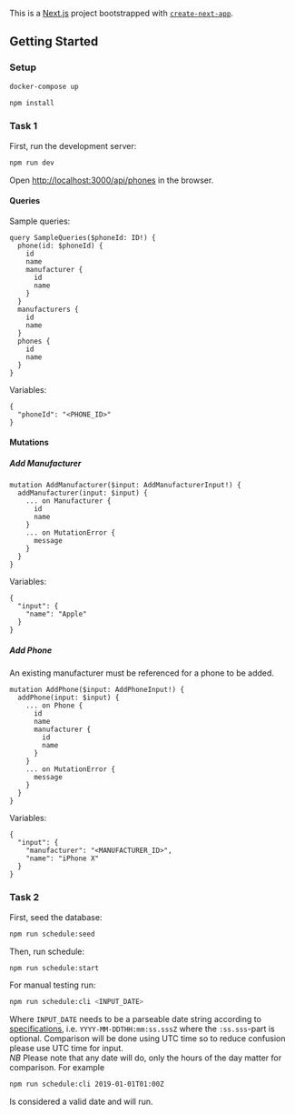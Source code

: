 This is a [Next.js](https://nextjs.org/) project bootstrapped
with [`create-next-app`](https://github.com/vercel/next.js/tree/canary/packages/create-next-app).

## Getting Started

### Setup

```bash
docker-compose up
```

```bash
npm install
```

### Task 1

First, run the development server:

```bash
npm run dev
```

Open [http://localhost:3000/api/phones](http://localhost:3000/api/phones) in the browser.

#### Queries

Sample queries:

```
query SampleQueries($phoneId: ID!) {
  phone(id: $phoneId) {
    id
    name
    manufacturer {
      id
      name
    }
  }
  manufacturers {
    id
    name
  }
  phones {
    id
    name
  }
}
```

Variables:

```
{
  "phoneId": "<PHONE_ID>"
}
```

#### Mutations

##### Add Manufacturer

```
mutation AddManufacturer($input: AddManufacturerInput!) {
  addManufacturer(input: $input) {
    ... on Manufacturer {
      id
      name
    }
    ... on MutationError {
      message
    }
  }
}
```

Variables:

```
{
  "input": {
    "name": "Apple"
  }
}
```

##### Add Phone

An existing manufacturer must be referenced for a phone to be added.

```
mutation AddPhone($input: AddPhoneInput!) {
  addPhone(input: $input) {
    ... on Phone {
      id
      name
      manufacturer {
        id
        name
      }
    }
    ... on MutationError {
      message
    }
  }
}
```

Variables:

```
{
  "input": {
    "manufacturer": "<MANUFACTURER_ID>",
    "name": "iPhone X"
  }
}
```

### Task 2

First, seed the database:

```bash
npm run schedule:seed
```

Then, run schedule:

```bash
npm run schedule:start
```

For manual testing run:

```bash
npm run schedule:cli <INPUT_DATE>
```

Where `INPUT_DATE` needs to be a parseable date string according
to [specifications](https://developer.mozilla.org/en-US/docs/Web/JavaScript/Reference/Global_Objects/Date#date_time_string_format),
i.e. `YYYY-MM-DDTHH:mm:ss.sssZ` where the `:ss.sss`-part is optional. Comparison will be done using UTC time so to
reduce confusion please use UTC time for input.
<br>_NB_ Please note that any date will do, only the hours of the day matter for comparison. For example

```bash
npm run schedule:cli 2019-01-01T01:00Z
```

Is considered a valid date and will run.

####
